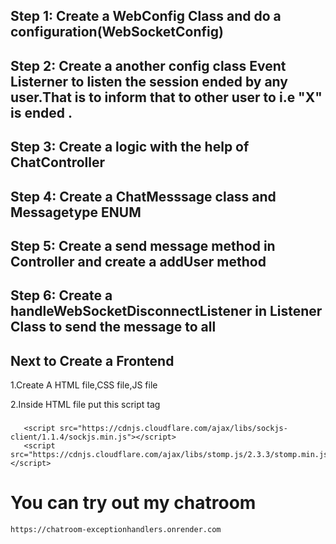 ## Step 1: Create a WebConfig Class and do a configuration(WebSocketConfig)

## Step 2: Create a another config class Event Listerner to listen the session ended by any user.That is to inform that to other user to i.e "X" is ended .

## Step 3: Create a logic with the help of ChatController

## Step 4: Create a ChatMesssage class and Messagetype ENUM

## Step 5: Create a send message method in Controller and create a addUser method

## Step 6: Create a handleWebSocketDisconnectListener in Listener Class to send the message to all

## Next to Create a Frontend
 
   1.Create A HTML file,CSS file,JS file 
   
   2.Inside HTML file put this script tag
   ###
       <script src="https://cdnjs.cloudflare.com/ajax/libs/sockjs-client/1.1.4/sockjs.min.js"></script>
       <script src="https://cdnjs.cloudflare.com/ajax/libs/stomp.js/2.3.3/stomp.min.js"></script>

# You can try out my chatroom

    https://chatroom-exceptionhandlers.onrender.com
